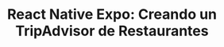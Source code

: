 ---
layout: ../../components/layout.astro
image: '/cursos/5512802_7ffd.jpg'
title: 'React Native Expo: Creando un TripAdvisor de Restaurantes'
description: 'Crearemos una App similar a TripAdvisor con React Native Hooks, Expo y Firebase y un sistema de login completo'
categoria: 'DEV'
presio: '$69.99'
despues: '$0'
link: 'https://www.udemy.com/course/react-native-expo-creando-mini-tripadvisor-de-restaurantes/'
---